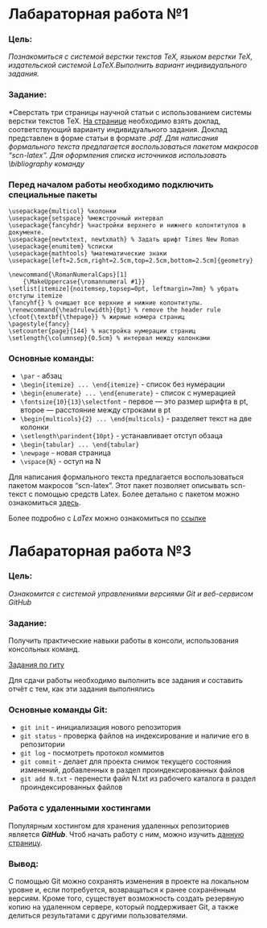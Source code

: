 # Лабараторная работа №1
### Цель:
*Познакомиться с системой верстки текстов TeX, языком верстки TeX, издательской системой LaTeX.Выполнить вариант индивидуального задания.*

### Задание:
*Сверстать три страницы научной статьи с использованием системы верстки текстов TeX. 
[На странице](https://proc.ostis.net/proc/Proceedings%20OSTIS-2024.pdf) необходимо взять доклад, соответствующий варианту индивидуального задания.
Доклад представлен в форме статьи в формате *.pdf.
Для написания формального текста предлагается воспользоваться пакетом макросов “scn-latex”. 
Для оформления списка источников использовать \bibliography команду*

### Перед началом работы необходимо подключить специальные пакеты
```
\usepackage{multicol} %колонки
\usepackage{setspace} %межстрочный интервал
\usepackage{fancyhdr} %настройки верхнего и нижнего колонтитулов в документе.
\usepackage{newtxtext, newtxmath} % Задать шрифт Times New Roman
\usepackage{enumitem} %списки
\usepackage{mathtools} %математические знаки
\usepackage[left=2.5cm,right=2.5cm,top=2.5cm,bottom=2.5cm]{geometry}

\newcommand{\RomanNumeralCaps}[1]
    {\MakeUppercase{\romannumeral #1}}
\setlist[itemize]{noitemsep,topsep=0pt, leftmargin=7mm} % убрать отступы itemize
\fancyhf{} % очищает все верхние и нижние колонтитулы.
\renewcommand{\headrulewidth}{0pt} % remove the header rule
\cfoot{\textbf{\thepage}} % жирные номера страниц
\pagestyle{fancy}
\setcounter{page}{144} % настройка нумерации страниц
\setlength{\columnsep}{0.5cm} % интервал между колонками
```
### Основные команды:
* `\par` - абзац
* `\begin{itemize} ... \end{itemize}` - список без нумерации
* `\begin{enumerate} ... \end{enumerate}` - список с нумерацией
* `\fontsize{10}{13}\selectfont` - первое — это размер шрифта в pt, второе — расстояние между строками в pt
* `\begin{multicols}{2} ... \end{multicols}` - разделяет текст на две колонки
* `\setlength\parindent{10pt}` - устанавливает отступ обзаца
* `\begin{tabular} ... \end{tabular}`
* `\newpage` - новая страница
* `\vspace{N}` - оступ на N

Для написания формального текста предлагается воспользоваться пакетом макросов “scn-latex”. Этот пакет позволяет описывать scn-текст с помощью средств Latex. Более детально с пакетом можно ознакомиться [здесь](https://github.com/ostis-ai/scn-latex-plugin).

  Более подробно с _LaTex_ можно ознакомиться по [ссылке](https://www.overleaf.com/learn/latex/Learn_LaTeX_in_30_minutes)
# Лабараторная работа №3
### Цель:
*Ознакомится с системой управлениями версиями Git и веб-сервисом GitHub*

### Задание:
Получить практические навыки работы в консоли, использования консольных команд.

[Задания по гиту](https://docs.google.com/document/d/1pkqZWOlte5j6PuPpz7w03tPkw64ctuUwELoI-qctYVQ/edit?tab=t.0)

Для сдачи работы необходимо выполнить все задания и составить отчёт с тем, как эти задания выполнялись

### Основные команды Git:
* `git init` - инициализация нового репозитория
* `git status` - проверка файлов на индексирование и наличие его в репозитории
* `git log` - посмотреть протокол коммитов
* `git commit` - делает для проекта снимок текущего состояния изменений, добавленных в раздел проиндексированных файлов
* `git add N.txt` - перенести файл N.txt из рабочего каталога в раздел проиндексированных файлов


### Работа с удаленными хостингами

Популярным хостингом для хранения удаленных репозиториев является *__GitHub__*.
Чтоб начать работу с ним, можно изучить [данную страницу](https://ru.hexlet.io/courses/intro_to_git/lessons/github/theory_unit).

### Вывод:

С помощью Git можно сохранять изменения в проекте на локальном уровне и, если потребуется, возвращаться к ранее сохранённым версиям. Кроме того, существует возможность создать резервную копию на удаленном сервере, который поддерживает Git, а также делиться результатами с другими пользователями.
